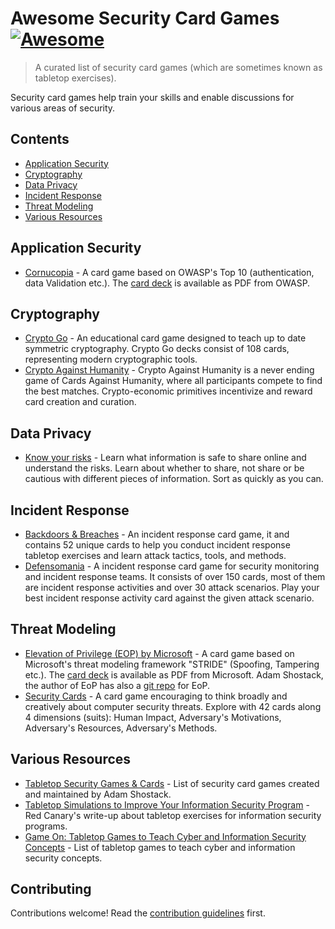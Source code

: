 # Awesome Security Card Games [![Awesome](https://awesome.re/badge.svg)](https://github.com/sindresorhus/awesome)

> A curated list of security card games (which are sometimes known as tabletop exercises).

Security card games help train your skills and enable discussions for various areas of security.

## Contents

- [Application Security](#application-security)
- [Cryptography](#cryptography)
- [Data Privacy](#data-privacy)
- [Incident Response](#incident-response)
- [Threat Modeling](#threat-modeling)
- [Various Resources](#various-resources)

## Application Security

- [Cornucopia](https://www.owasp.org/index.php/OWASP_Cornucopia) - A card game based on OWASP's Top 10 (authentication, data Validation etc.). The [card deck](https://www.owasp.org/images/7/71/Owasp-cornucopia-ecommerce_website.pdf) is available as PDF from OWASP.

## Cryptography

- [Crypto Go](https://www.cryptogogame.com/EN) - An educational card game designed to teach up to date 
  symmetric cryptography.  Crypto Go decks consist of 108 cards, representing modern cryptographic tools.
- [Crypto Against Humanity](https://github.com/CryptoAgainstHumanity/crypto-against-humanity) - Crypto Against Humanity 
  is a never ending game of Cards Against Humanity, where all participants compete to find the best matches. 
  Crypto-economic primitives incentivize and reward card creation and curation.

## Data Privacy

- [Know your risks](https://aca.edu.au/resources/cyber-sharing-cards/) - Learn what information is safe to share online and understand the risks. Learn about whether to share, not share or be cautious with different pieces of information. Sort as quickly as you can.

## Incident Response

- [Backdoors & Breaches](https://www.blackhillsinfosec.com/projects/backdoorsandbreaches/) - An incident response card game, it and contains 52 unique cards to help you conduct incident response tabletop exercises and learn attack tactics, tools, and methods.
- [Defensomania](https://github.com/Karneades/Defensomania) - A incident response card game for security monitoring and incident response teams. It consists of over 150 cards, most of them are incident response activities and over 30 attack scenarios. Play your best incident response activity card against the given attack scenario.

## Threat Modeling

- [Elevation of Privilege (EOP) by Microsoft](https://web.archive.org/web/20150312215303/http://www.microsoft.com/security/sdl/adopt/eop.aspx) - A card game based on Microsoft's threat modeling framework "STRIDE" (Spoofing, Tampering etc.). The [card deck](https://www.microsoft.com/en-us/download/details.aspx?id=20303) is available as PDF from Microsoft. Adam Shostack, the author of EoP has also a [git repo](https://github.com/adamshostack/eop/) for EoP.
- [Security Cards](http://securitycards.cs.washington.edu/index.html) - A card game encouraging to think broadly and creatively about computer security threats. Explore with 42 cards along 4 dimensions (suits): Human Impact, Adversary's Motivations, Adversary's Resources, Adversary's Methods.

## Various Resources

- [Tabletop Security Games & Cards](https://adam.shostack.org/games.html) - List of security card games created and maintained by Adam Shostack.
- [Tabletop Simulations to Improve Your Information Security Program](https://redcanary.com/blog/using-tabletop-simulations-to-improve-information-security/) - Red Canary's write-up about tabletop exercises for information security programs.
- [Game On: Tabletop Games to Teach Cyber and Information Security Concepts](https://www.linkedin.com/pulse/game-tabletop-games-teach-cyber-information-security-mike-mcgannon) - List of tabletop games to teach cyber and information security concepts.

## Contributing

Contributions welcome! Read the [contribution guidelines](CONTRIBUTING.md) first.
